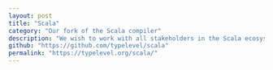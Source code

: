 ```yaml
---
layout: post
title: "Scala"
category: "Our fork of the Scala compiler"
description: "We wish to work with all stakeholders in the Scala ecosystem to safeguard the interests of the entire Scala community."
github: "https://github.com/typelevel/scala"
permalink: "https://typelevel.org/scala/"
---
```

